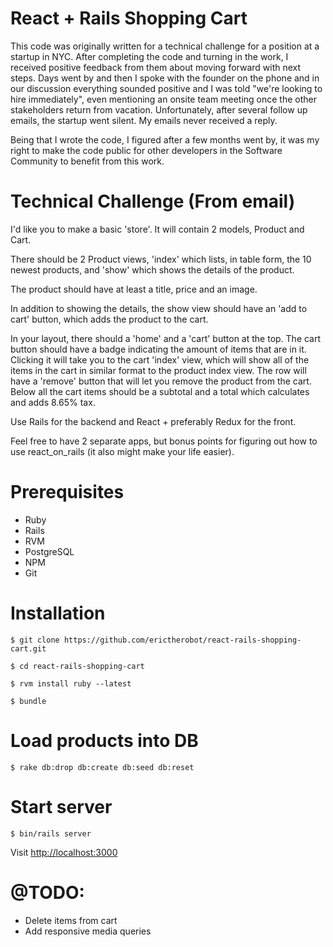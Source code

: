 # React + Rails Shopping Cart
This code was originally written for a technical challenge for a position at a startup in NYC. After completing the code and turning in the work, I received positive feedback from them about moving forward with next steps. Days went by and then I spoke with the founder on the phone and in our discussion everything sounded positive and I was told "we're looking to hire immediately", even mentioning an onsite team meeting once the other stakeholders return from vacation. Unfortunately, after several follow up emails, the startup went silent. My emails never received a reply.

Being that I wrote the code, I figured after a few months went by, it was my right to make the code public for other developers in the Software Community to benefit from this work. 

# Technical Challenge (From email)

I'd like you to make a basic 'store'.  It will contain 2 models,
Product and Cart.

There should be 2 Product views, 'index' which lists, in table form,
the 10 newest products, and 'show' which shows the details of the
product.

The product should have at least a title, price and an image.

In addition to showing the details, the show view should have an 'add
to cart' button, which adds the product to the cart.

In your layout, there should a 'home' and a  'cart' button at the top.
The cart button should have a badge indicating the amount of items
that are in it.  Clicking it will take you to the cart 'index' view,
which will show all of the items in the cart in similar format to the
product index view.  The row will have a 'remove' button that will let
you remove the product from the cart.  Below all the cart items should
be a subtotal and a total which calculates and adds 8.65% tax.

Use Rails for the backend and React + preferably Redux for the front.

Feel free to have 2 separate apps, but bonus points for figuring out
how to use react_on_rails (it also might make your life easier).

# Prerequisites
- Ruby
- Rails
- RVM
- PostgreSQL
- NPM
- Git

# Installation
`$ git clone https://github.com/erictherobot/react-rails-shopping-cart.git`

`$ cd react-rails-shopping-cart`

`$ rvm install ruby --latest`

`$ bundle`

# Load products into DB
`$ rake db:drop db:create db:seed db:reset`

# Start server
`$ bin/rails server`

Visit [http://localhost:3000](http://localhost:3000)

# @TODO:
- Delete items from cart
- Add responsive media queries
